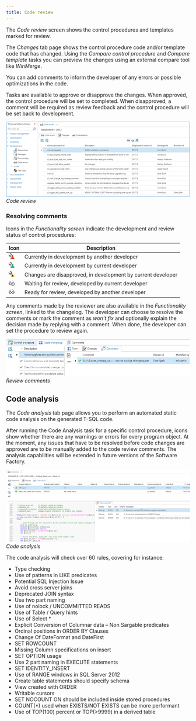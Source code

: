 ```yaml
---
title: Code review
---
```


The *Code review* screen shows the control procedures and templates marked for review.

The *Changes* tab page shows the control procedure code and/or template code that has changed. Using the *Compare control procedure* and *Compare template* tasks you can preview the changes using an external compare tool like *WinMerge*. 

You can add comments to inform the developer of any errors or possible optimizations in the code.

Tasks are available to approve or disapprove the changes. When approved, the control procedure will be set to completed. When disapproved, a comment will be required as review feedback and the control procedure will be set back to development. 

![1536918582963](../assets/sf/1536918582963.png)
*Code review*

### Resolving comments

Icons in the *Functionality screen* indicate the development and review status of control procedures:

| Icon                           | Description                                                  |
| ------------------------------ | ------------------------------------------------------------ |
| ![](../assets/sf/image285.png) | Currently in development by another developer                |
| ![](../assets/sf/image286.png) | Currently in development by current developer                |
| ![](../assets/sf/image287.png) | Changes are disapproved, in development by current developer |
| ![](../assets/sf/image288.png) | Waiting for review, developed by current developer           |
| ![](../assets/sf/image289.png) | Ready for review, developed by another developer             |

Any comments made by the reviewer are also available in the *Functionality screen*, linked to the changelog. The developer can choose to resolve the comments or mark the comment as *won't fix* and optionally explain the decision made by replying with a comment. When done, the developer can set the procedure to review again.

![](../assets/sf/image284.png)
*Review comments*

## Code analysis

The *Code analysis* tab page allows you to perform an automated static code analysis on the generated T-SQL code. 

After running the Code Analysis task for a specific control procedure, icons show whether there are any warnings or errors for every program object. At the moment, any issues that have to be resolved before code changes are approved are to be manually added to the code review comments. The analysis capabilities will be extended in future versions of the Software Factory.

![](../assets/sf/image292.png)
*Code analysis*

The code analysis will check over 60 rules, covering for instance:

- Type checking
- Use of patterns in LIKE predicates
- Potential SQL Injection Issue
- Avoid cross server joins
- Deprecated JOIN syntax
- Use two part naming
- Use of nolock / UNCOMMITTED READS
- Use of Table / Query hints
- Use of Select \*
- Explicit Conversion of Columnar data – Non Sargable predicates
- Ordinal positions in ORDER BY Clauses
- Change Of DateFormat and DateFirst
- SET ROWCOUNT
- Missing Column specifications on insert
- SET OPTION usage
- Use 2 part naming in EXECUTE statements
- SET IDENTITY_INSERT
- Use of RANGE windows in SQL Server 2012
- Create table statements should specify schema
- View created with ORDER
- Writable cursors
- SET NOCOUNT ON should be included inside stored procedures
- COUNT(\*) used when EXISTS/NOT EXISTS can be more performant
- Use of TOP(100) percent or TOP(\>9999) in a derived table